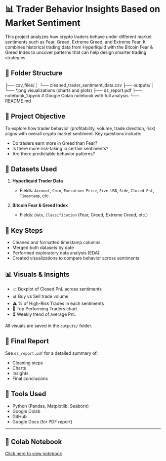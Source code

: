 # 📊 Trader Behavior Insights Based on Market Sentiment

This project analyzes how crypto traders behave under different market sentiments such as Fear, Greed, Extreme Greed, and Extreme Fear. It combines historical trading data from Hyperliquid with the Bitcoin Fear & Greed Index to uncover patterns that can help design smarter trading strategies.

## 📁 Folder Structure

├── csv_files/
│ └── cleaned_trader_sentiment_data.csv
├── outputs/
│ └── *.png visualizations (charts and plots)
├── ds_report.pdf 
├── notebook_1.ipynb # Google Colab notebook with full analysis
└── README.md 


## 🧠 Project Objective

To explore how trader behavior (profitability, volume, trade direction, risk) aligns with overall crypto market sentiment. Key questions include:

- Do traders earn more in Greed than Fear?
- Is there more risk-taking in certain sentiments?
- Are there predictable behavior patterns?


## 📂 Datasets Used

1. **Hyperliquid Trader Data**
   - Fields: `Account`, `Coin`, `Execution Price`, `Size USD`, `Side`, `Closed PnL`, `Timestamp`, etc.

2. **Bitcoin Fear & Greed Index**
   - Fields: `Date`, `Classification` (Fear, Greed, Extreme Greed, etc.)


## 🔧 Key Steps

- Cleaned and formatted timestamp columns
- Merged both datasets by date
- Performed exploratory data analysis (EDA)
- Created visualizations to compare behavior across sentiments


## 📊 Visuals & Insights

- 📈 Boxplot of Closed PnL across sentiments
- 📊 Buy vs Sell trade volume
- ⚠️ % of High-Risk Trades in each sentiments
- 👤 Top Performing Traders chart
- ⏳ Weekly trend of average PnL

All visuals are saved in the `outputs/` folder.


## 📄 Final Report

See `ds_report.pdf` for a detailed summary of:
- Cleaning steps
- Charts
- Insights
- Final conclusions


## 🚀 Tools Used

- Python (Pandas, Matplotlib, Seaborn)
- Google Colab
- GitHub
- Google Docs (for PDF report)

---

## 🔗 Colab Notebook

 [Click here to view notebook](https://colab.research.google.com/drive/1Ae3OyHpbi2L8zD8iqWkiD30LGJEVMlim?usp=sharing)



